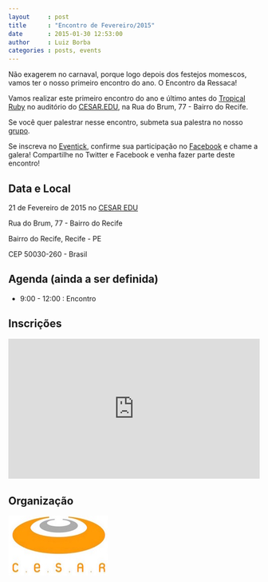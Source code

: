 ```yaml
---
layout     : post
title      : "Encontro de Fevereiro/2015"
date       : 2015-01-30 12:53:00
author     : Luiz Borba
categories : posts, events
---
```


Não exagerem no carnaval, porque logo depois dos festejos momescos, vamos ter o nosso primeiro encontro do ano. O Encontro da Ressaca! 

Vamos realizar este primeiro encontro do ano e último antes do [Tropical Ruby](http://tropicalrb.com) no auditório do [CESAR.EDU](http://www.cesar.edu.br), na Rua do Brum, 77 - Bairro do Recife.

Se você quer palestrar nesse encontro, submeta sua palestra no nosso [grupo](https://groups.google.com/forum/#!forum/frevo-on-rails).

Se inscreva no [Eventick](http://www.eventick.com.br/frevoonrails_fev2015), confirme sua participação no [Facebook](https://www.facebook.com/events/428589193965260) e chame a galera! Compartilhe no Twitter e Facebook e venha fazer parte deste encontro!

## Data e Local

21 de Fevereiro de 2015 no [CESAR EDU](http://www.cesar.edu.br)

Rua do Brum, 77 - Bairro do Recife

Bairro do Recife, Recife - PE

CEP 50030-260 - Brasil

## Agenda (ainda a ser definida)

- 9:00  - 12:00  : Encontro

## Inscrições

<iframe allowtransparency="true" frameborder="0" height="280px" hspace="0" marginheight="5" marginwidth="5" scrolling="auto" src="http://www.eventick.com.br/frevoonrails_fev2015/embedded" vspace="0" width="100%"> </iframe>

## Organização

[![CESAR](/images/logo-cesar.jpg)](http://www.cesar.org.br/)